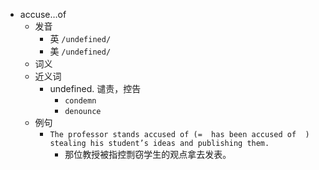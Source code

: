 - accuse…of
  - 发音
    - 英 `/undefined/`
    - 美 `/undefined/`
  - 词义
  - 近义词
    - undefined. 谴责，控告
      - `condemn`
      - `denounce`
  - 例句
    - `The professor stands accused of (=  has been accused of  ) stealing his student’s ideas and publishing them.`
      - 那位教授被指控剽窃学生的观点拿去发表。

